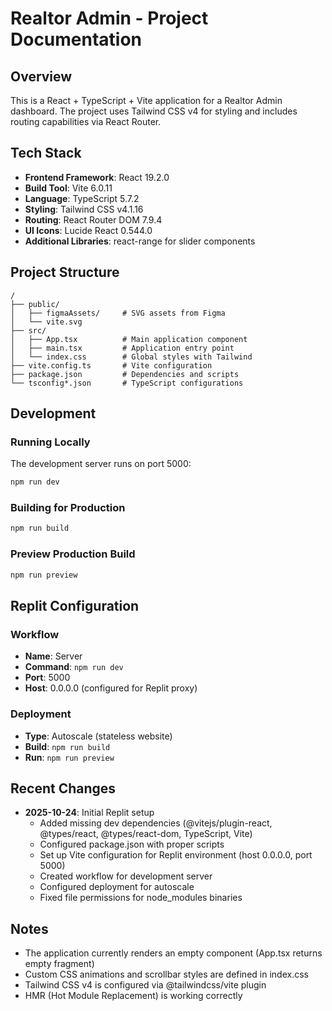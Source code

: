 # Realtor Admin - Project Documentation

## Overview
This is a React + TypeScript + Vite application for a Realtor Admin dashboard. The project uses Tailwind CSS v4 for styling and includes routing capabilities via React Router.

## Tech Stack
- **Frontend Framework**: React 19.2.0
- **Build Tool**: Vite 6.0.11
- **Language**: TypeScript 5.7.2
- **Styling**: Tailwind CSS v4.1.16
- **Routing**: React Router DOM 7.9.4
- **UI Icons**: Lucide React 0.544.0
- **Additional Libraries**: react-range for slider components

## Project Structure
```
/
├── public/
│   ├── figmaAssets/     # SVG assets from Figma
│   └── vite.svg
├── src/
│   ├── App.tsx          # Main application component
│   ├── main.tsx         # Application entry point
│   └── index.css        # Global styles with Tailwind
├── vite.config.ts       # Vite configuration
├── package.json         # Dependencies and scripts
└── tsconfig*.json       # TypeScript configurations
```

## Development

### Running Locally
The development server runs on port 5000:
```bash
npm run dev
```

### Building for Production
```bash
npm run build
```

### Preview Production Build
```bash
npm run preview
```

## Replit Configuration

### Workflow
- **Name**: Server
- **Command**: `npm run dev`
- **Port**: 5000
- **Host**: 0.0.0.0 (configured for Replit proxy)

### Deployment
- **Type**: Autoscale (stateless website)
- **Build**: `npm run build`
- **Run**: `npm run preview`

## Recent Changes
- **2025-10-24**: Initial Replit setup
  - Added missing dev dependencies (@vitejs/plugin-react, @types/react, @types/react-dom, TypeScript, Vite)
  - Configured package.json with proper scripts
  - Set up Vite configuration for Replit environment (host 0.0.0.0, port 5000)
  - Created workflow for development server
  - Configured deployment for autoscale
  - Fixed file permissions for node_modules binaries

## Notes
- The application currently renders an empty component (App.tsx returns empty fragment)
- Custom CSS animations and scrollbar styles are defined in index.css
- Tailwind CSS v4 is configured via @tailwindcss/vite plugin
- HMR (Hot Module Replacement) is working correctly
